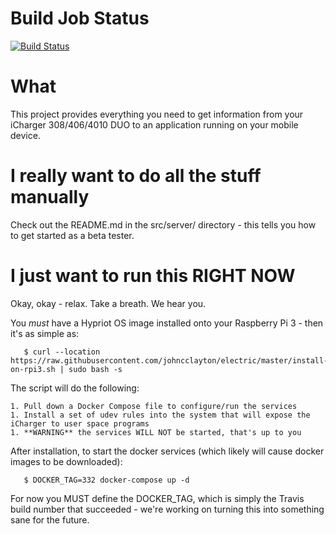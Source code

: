 # Build Job Status
[![Build Status](https://travis-ci.org/johncclayton/electric.svg?branch=master)](https://travis-ci.org/johncclayton/electric)

# What
This project provides everything you need to get information from your iCharger 308/406/4010 DUO to an application
running on your mobile device.  

# I really want to do all the stuff manually
Check out the README.md in the src/server/ directory - this tells you how to get started as a beta tester.

# I just want to run this RIGHT NOW
Okay, okay - relax. Take a breath. We hear you.  

You *must* have a Hypriot OS image installed onto your Raspberry Pi 3 - then it's as simple as:

       $ curl --location https://raw.githubusercontent.com/johncclayton/electric/master/install-on-rpi3.sh | sudo bash -s
       
The script will do the following:

    1. Pull down a Docker Compose file to configure/run the services
    1. Install a set of udev rules into the system that will expose the iCharger to user space programs
    1. **WARNING** the services WILL NOT be started, that's up to you
    
After installation, to start the docker services (which likely will cause docker images to be downloaded):

       $ DOCKER_TAG=332 docker-compose up -d
       
For now you MUST define the DOCKER_TAG, which is simply the Travis build number that succeeded - we're working on turning this into something sane for the future.       
 
